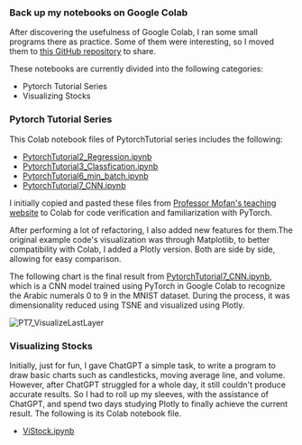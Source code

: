 ### Back up my notebooks on Google Colab

After discovering the usefulness of Google Colab, I ran some small programs there as practice. Some of them were interesting, so I moved them to [this GitHub repository](https://github.com/YorkJong/Colab) to share.

These notebooks are currently divided into the following categories:

* Pytorch Tutorial Series
* Visualizing Stocks

### Pytorch Tutorial Series

This Colab notebook files of PytorchTutorial series includes the following:

* [PytorchTutorial2_Regression.ipynb](https://github.com/YorkJong/Colab/blob/3c8181e391d9f4215db19717c3473c8e4894224d/PytorchTutorial2_Regression.ipynb)
* [PytorchTutorial3_Classfication.ipynb](https://github.com/YorkJong/Colab/blob/3c8181e391d9f4215db19717c3473c8e4894224d/PytorchTutorial3_Classfication.ipynb)
* [PytorchTutorial6_min_batch.ipynb](https://github.com/YorkJong/Colab/blob/3c8181e391d9f4215db19717c3473c8e4894224d/PytorchTutorial6_min_batch.ipynb)
* [PytorchTutorial7_CNN.ipynb](https://github.com/YorkJong/Colab/blob/3c8181e391d9f4215db19717c3473c8e4894224d/PytorchTutorial7_CNN.ipynb)

I initially copied and pasted these files from [Professor Mofan's teaching website](https://juejin.cn/search?query=莫凡Pytorch教程&type=0) to Colab for code verification and familiarization with PyTorch. 

After performing a lot of refactoring, I also added new features for them.The original example code's visualization was through Matplotlib, to better compatibility with Colab, I added a Plotly version. Both are side by side, allowing for easy comparison.

The following chart is the final result from [PytorchTutorial7_CNN.ipynb](https://github.com/YorkJong/Colab/blob/3c8181e391d9f4215db19717c3473c8e4894224d/PytorchTutorial7_CNN.ipynb), which is a CNN model trained using PyTorch in Google Colab to recognize the Arabic numerals 0 to 9 in the MNIST dataset. During the process, it was dimensionality reduced using TSNE and visualized using Plotly.

![PT7_VisualizeLastLayer](https://user-images.githubusercontent.com/11453572/216806724-e583279f-7754-4de2-bc50-90d966ca1d8f.png)

### Visualizing Stocks

Initially, just for fun, I gave ChatGPT a simple task, to write a program to draw basic charts such as candlesticks, moving average line, and volume. However, after ChatGPT struggled for a whole day, it still couldn't produce accurate results. So I had to roll up my sleeves, with the assistance of ChatGPT, and spend two days studying Plotly to finally achieve the current result. The following is its Colab notebook file.

* [ViStock.ipynb](https://github.com/YorkJong/Colab/blob/3c8181e391d9f4215db19717c3473c8e4894224d/ViStock.ipynb)

